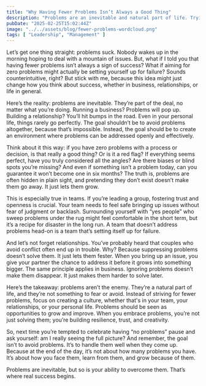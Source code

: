 ```yaml
---
title: "Why Having Fewer Problems Isn’t Always a Good Thing"
description: "Problems are an inevitable and natural part of life. Trying to avoid them is counterproductive and can actually set yourself up for failure."
pubDate: "2025-02-25T15:02:44Z"
image: "../../assets/blog/fewer-problems-wordcloud.png"
tags: [ "Leadership", "Management" ]
---
```


Let’s get one thing straight: problems suck. Nobody wakes up in the morning hoping to deal with a mountain of issues.
But, what if I told you that having fewer problems isn’t always a sign of success? What if aiming for zero problems
might actually be setting yourself up for failure? Sounds counterintuitive, right? But stick with me, because this idea
might just change how you think about success, whether in business, relationships, or life in general.

Here’s the reality: problems are inevitable. They’re part of the deal, no matter what you’re doing. Running a business?
Problems will pop up. Building a relationship? You’ll hit bumps in the road. Even in your personal life, things rarely
go perfectly. The goal shouldn’t be to avoid problems altogether, because that’s impossible. Instead, the goal should be
to create an environment where problems can be addressed openly and effectively.

Think about it this way: if you have zero problems with a process or decision, is that really a good thing? Or is it a
red flag? If everything seems perfect, have you truly considered all the angles? Are there biases or blind spots you’re
missing? And even if something isn’t a problem today, can you guarantee it won’t become one in six months? The truth is,
problems are often hidden in plain sight, and pretending they don’t exist doesn’t make them go away. It just lets them
grow.

This is especially true in teams. If you’re leading a group, fostering trust and openness is crucial. Your team needs to
feel safe bringing up issues without fear of judgment or backlash. Surrounding yourself with “yes people” who sweep
problems under the rug might feel comfortable in the short term, but it’s a recipe for disaster in the long run. A team
that doesn’t address problems head-on is a team that’s setting itself up for failure.

And let’s not forget relationships. You’ve probably heard that couples who avoid conflict often end up in trouble. Why?
Because suppressing problems doesn’t solve them. It just lets them fester. When you bring up an issue, you give your
partner the chance to address it before it grows into something bigger. The same principle applies in business. Ignoring
problems doesn’t make them disappear. It just makes them harder to solve later.

Here’s the takeaway: problems aren’t the enemy. They’re a natural part of life, and they’re not something to fear or
avoid. Instead of striving for fewer problems, focus on creating a culture, whether that's in your team, your
relationships, or your personal life. Problems should be seen as opportunities to grow and improve. When you embrace
problems, you’re not just solving them; you’re building resilience, trust, and creativity.

So, next time you’re tempted to celebrate having “no problems” pause and ask yourself: am I really seeing the full
picture? And remember, the goal isn’t to avoid problems. It’s to handle them well when they come up. Because at the end
of the day, it’s not about how many problems you have. It’s about how you face them, learn from them, and grow because
of them.

Problems are inevitable, but so is your ability to overcome them. That’s where real success begins.